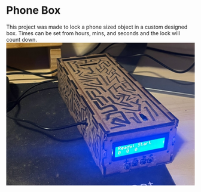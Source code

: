 # Phone Box
This project was made to lock a phone sized object in a custom designed box. Times can be set from hours, mins, and seconds and the lock will count down. 
![alt text](https://github.com/David-Feldt/Phone-Box/blob/main/phone-box-img.jpg?raw=true)


